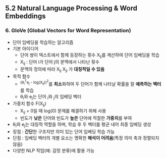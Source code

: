 ## 5.2 Natural Language Processing & Word Embeddings

### 6. GloVe (Global Vectors for Word Representation)
- 단어 임베딩을 학습하는 알고리즘
- 기본 아이디어
  - 단어 쌍이 텍스트에서 함께 등장하는 횟수 X<sub>ij</sub>를 계산하여 단어 임베딩을 학습
  - X<sub>ij</sub> : 단어 i가 단어 j의 문맥에서 나타난 횟수
  - 문맥의 정의에 따라 X<sub>ij</sub> X<sub>ji</sub> 가 **대칭적일 수 있음**
- 목적 함수
  - <sup>(θ<sub>i</sub><sup>T</sup>e<sub>j</sub> - log(X<sub>ij</sub>))<sup>2</sup></sup>를 **최소**화하여 두 단어가 함께 나타날 확률을 잘 **예측하는 벡터**를 학습
  - θ<sub>i</sub>와 e<sub>j</sub>는 단어 <sub>i</sub>와 <sub>j</sub>의 임베딩 벡터
- 가중치 함수 F(X<sub>ij</sub>)
  - X<sub>ij</sub> = 0일 때 log(0) 문제를 해결하기 위해 사용
  - 빈도가 **낮은** 단어와 빈도가 **높은** 단어에 적절한 **가중치**를 부여
- θ<sub>i</sub>와 e<sub>j</sub>는 대칭적 역할을 하며, 학습 후 두 벡터를 평균 내어 최종 임베딩 생성
- 장점 : **간단**한 구조지만 의미 있는 단어 임베딩 학습 가능
- 단점 : 임베딩 벡터의 개별 요소는 명확한 **해석이 어려움**(특정 의미 축과 정렬되지 않음)
- 다양한 NLP 작업(예: 감정 분류)에 활용 가능

